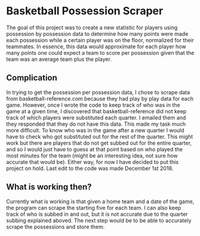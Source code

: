 # Basketball Possession Scraper

The goal of this project was to create a new statistic for players using possession by possession data to determine 
how many points were made each possession while a certain player was on the floor, normalized for their teammates. 
In essence, this data would approximate for each player how many points one could expect a team to score per possession 
given that the team was an average team plus the player.

## Complication

In trying to get the possession per possession data, I chose to scrape data from basketball-reference.com because they had play by play data for each game. However, once I wrote the code to keep track of who was in the game at a given time, I discovered that basketball-reference did not
keep track of which players were substituted each quarter. I emailed them and they responded that they do not have this data. This made my task much
more difficult. To know who was in the game after a new quarter I would have to check who got substituted out for the rest of the quarter. This might
work but there are players that do not get subbed out for the entire quarter, and so I would just have to guess at that point based on who played 
the most minutes for the team (might be an interesting idea, not sure how accurate that would be). Either way, for now I have decided to put this
project on hold. Last edit to the code was made December 1st 2018.

## What is working then?

Currently what is working is that given a home team and a date of the game, the program can scrape the starting five for each team. 
I can also keep track of who is subbed in and out, but it is not accurate due to the quarter subbing explained aboved. The next step would be
to be able to accurately scrape the possessions and store them. 
